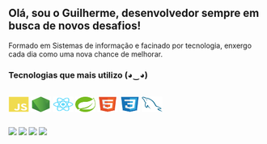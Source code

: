 ## Olá, sou o Guilherme, desenvolvedor sempre em busca de novos desafios!

Formado em Sistemas de informação e facinado por tecnologia, enxergo cada dia como uma nova chance de melhorar.

<h3>Tecnologias que mais utilizo (◕‿◕)</h3>
<div style="display: inline_block"><br>
  <img align="center" alt="JS" height="30" width="40" src="https://raw.githubusercontent.com/devicons/devicon/master/icons/javascript/javascript-plain.svg">
  <img align="center" alt="Node.js" height="30" width="40" src="https://raw.githubusercontent.com/devicons/devicon/master/icons/nodejs/nodejs-original.svg">
  <img align="center" alt="React.js" height="30" width="40" src="https://raw.githubusercontent.com/devicons/devicon/master/icons/react/react-original.svg">
  <img align="center" alt="Spring Boot" height="30" width="40" src="https://raw.githubusercontent.com/devicons/devicon/master/icons/spring/spring-original.svg">
  <img align="center" alt="HTML" height="30" width="40" src="https://raw.githubusercontent.com/devicons/devicon/master/icons/html5/html5-original.svg">
  <img align="center" alt="CSS" height="30" width="40" src="https://raw.githubusercontent.com/devicons/devicon/master/icons/css3/css3-original.svg">
  <img align="center" alt="MySQL" height="30" width="40" src="https://raw.githubusercontent.com/devicons/devicon/master/icons/mysql/mysql-original.svg">
</div>


  
  ##
 
<div> 
  <a href="https://www.instagram.com/guilhermeb_ss/" target="_blank"><img src="https://img.shields.io/badge/-Instagram-%23E4405F?style=for-the-badge&logo=instagram&logoColor=white" target="_blank"></a>
 <a href="" target="_blank"><img src="https://img.shields.io/badge/Discord-7289DA?style=for-the-badge&logo=discord&logoColor=white" target="_blank"></a> 
  <a href = "mailto:guilhermereal1911@gmail.com"><img src="https://img.shields.io/badge/-Gmail-%23333?style=for-the-badge&logo=gmail&logoColor=white" target="_blank"></a>
  <a href="https://www.linkedin.com/in/guilherme-brito-souza-santos-49766329b/" target="_blank"><img src="https://img.shields.io/badge/-LinkedIn-%230077B5?style=for-the-badge&logo=linkedin&logoColor=white" target="_blank"></a> 
  
</div>


